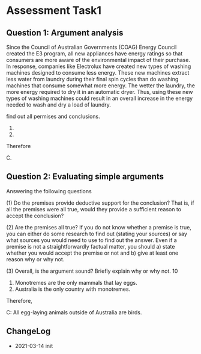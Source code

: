 # Assessment Task1    

## Question 1: Argument analysis

Since the Council of Australian Governments (COAG) Energy Council created the E3 program, all new appliances have energy ratings so that consumers are more aware of the environmental impact of their purchase. In response, companies like Electrolux have created new types of washing machines designed to consume less energy. These new machines extract less water from laundry during their final spin cycles than do washing machines that consume somewhat more energy. The wetter the laundry, the more energy required to dry it in an automatic dryer. Thus, using these new types of washing machines could result in an overall increase in the energy needed to wash and dry a load of laundry.



find out all permises and conclusions.

1. 

2. 

Therefore

C. 



## Question 2: Evaluating simple arguments 

Answering the following questions

(1) Do the premises provide deductive support for the conclusion? That is, if all the premises were all true, would they provide a sufficient reason to accept the conclusion?

 (2) Are the premises all true? If you do not know whether a premise is true, you can either do some research to find out (stating your sources) or say what sources you would need to use to find out the answer. Even if a premise is not a straightforwardly factual matter, you should a) state whether you would accept the premise or not and b) give at least one reason why or why not. 

(3) Overall, is the argument sound? Briefly explain why or why not. 10



1. Monotremes are the only mammals that lay eggs. 
2. Australia is the only country with monotremes. 

Therefore, 

C: All egg-laying animals outside of Australia are birds.





## ChangeLog

- 2021-03-14 init